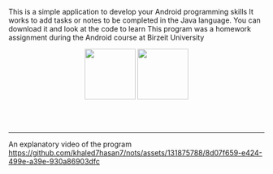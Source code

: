 This is a simple application to develop your Android programming skills
It works to add tasks or notes to be completed in the Java language. You can download it and look at the code to learn
This program was a homework assignment during the Android course at Birzeit University


<div align="center">

  <a heaf="https://developer.android.com/"><img src="https://upload.wikimedia.org/wikipedia/commons/thumb/d/d7/Android_robot.svg/256px-Android_robot.svg.png" width="100" height="100"></a>
    [<img src="https://upload.wikimedia.org/wikipedia/en/3/30/Java_programming_language_logo.svg" width="100" height="100">](https://www.java.com/)
    
</div>






<br><br><hr>

An explanatory video of the program
https://github.com/khaled7hasan7/nots/assets/131875788/8d07f659-e424-499e-a39e-930a86903dfc

